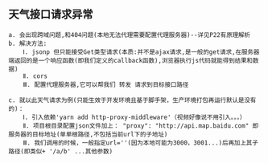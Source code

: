 ## 天气接口请求异常

    a. 会出现跨域问题,和404问题(本地无法代理需要配置代理服务器)--详见P22有原理解析
    b. 解决方法:
    	Ⅰ. jsonp 但只能接受Get类型请求(本质:并不是ajax请求,是一般的get请求,在服务器端返回的是一个响应函数(即我们定义的callback函数),浏览器执行js代码就能得到结果和数据)
     	Ⅱ. cors
     	Ⅲ. 配置代理服务器,它可以帮我们 转发 请求到目标接口路径

    c. 就以此天气请求为例(只能生效于开发环境且基于脚手架，生产环境打包再运行默认是没有的)：
    	Ⅰ. 引入依赖'yarn add http-proxy-middleware'（视频好像说不用引入。。。）
    	Ⅱ. 项目根目录配置json文件加上： "proxy": "http://api.map.baidu.com" 即服务器的目标地址(单单根路径,不包括当前url下的子地址)
    	Ⅲ. 我们调用的时候，一般指定url=''(因为本地可能为3000，3001...)后再加上其子路径(即类似+ '/a/b' ...其他参数)
